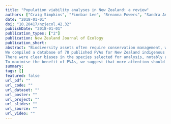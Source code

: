 ```yaml
---
title: "Population viability analyses in New Zealand: a review"
authors: ["Craig Simpkins", "Finnbar Lee", "Breanna Powers", "Sandra Anderson", "Quinn Asena", "James Brock", "George Perry"]
date: "2018-01-01"
doi: "10.20417/nzjecol.42.32"
publishDate: "2018-01-01"
publication_types: ["2"]
publication: New Zealand Journal of Ecology
publication_short:
abstract: "Biodiversity assets often require conservation management, which, in turn, necessitates decisions about which ecosystem, community or species should be prioritised to receive resources. Population viability analysis (PVA) uses a suite of quantitative methods to estimate the likelihood of population decline and extinction for a given species, and can be used to assess a population’s status, providing useful information to decision-makers. In New Zealand, a range of taxa have been analysed using the PVA approach, but the scope of its implementation has not previously been reviewed.
We compiled a database of 78 published PVAs for New Zealand indigenous fauna and flora, along with details of the species considered, the data used to parametrise the model, and the technical details of their implementation. We assessed the taxa and threat status of the species for which PVA were conducted relative to the distribution of taxa across threat classes in the New Zealand Threat Classification System database.
There were clear biases in the species selected for analysis, notably an over-representation of birds and threatened species in general, and an under-representation of invertebrates and plants. Model parameterisation and implementation were often not reported in a transparent or standardised way, which hinders model communication and reconstruction.
To maximise the benefit of PVAs, we suggest that more attention should be given to the ecosystem-level importance of species, and to species whose threat status is changing rapidly or are not yet threatened. More clearly describing the parameterisation, underlying assumptions and implementation of PVAs will help to better contextualise their results and support reproducible ecological science and decision-making."
summary:
tags: []
featured: false
url_pdf: ""
url_code: ""
url_dataset: ""
url_poster: ""
url_project: ""
url_slides: ""
url_source: ""
url_video: ""
---
```

